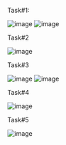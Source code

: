 Task#1:

![image](https://user-images.githubusercontent.com/123716761/217037191-fbd27317-3e79-4eaf-94cf-29836c6940d3.png)
![image](https://user-images.githubusercontent.com/123716761/217037272-c00f0431-5086-4a48-b08e-1019bc7f9670.png)


Task#2

![image](https://user-images.githubusercontent.com/123716761/217038505-bbc69e76-fae3-46a2-a097-be820259dc3b.png)


Task#3

![image](https://user-images.githubusercontent.com/123716761/217040258-5bd09dd9-4094-4eba-8f0c-bc3985ad872d.png)
![image](https://user-images.githubusercontent.com/123716761/217040062-011fa66a-6b6a-4672-9123-65de3c1a9cda.png)

Task#4

![image](https://user-images.githubusercontent.com/123716761/217044257-eb331233-894b-4055-bdc7-51c0dde56838.png)


Task#5

![image](https://user-images.githubusercontent.com/123716761/217045021-ac5dbc5c-cbb4-42df-a6e0-fd86722c1e5f.png)



